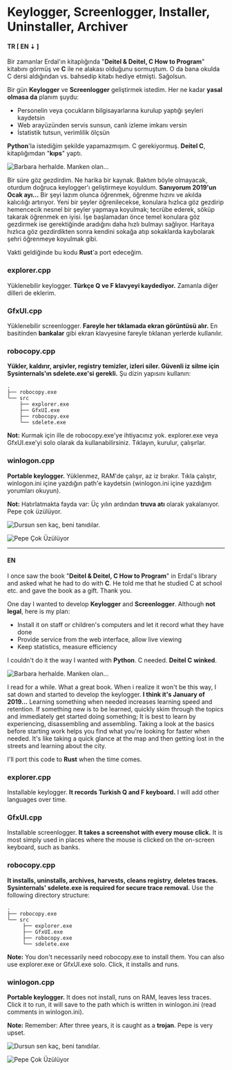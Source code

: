 # Keylogger, Screenlogger, Installer, Uninstaller, Archiver


#### **TR [ EN ⇣ ]**

Bir zamanlar Erdal'ın kitaplığında "**Deitel & Deitel, C How to Program**" kitabını görmüş ve **C** ile ne alakası olduğunu sormuştum. O da bana okulda C dersi aldığından vs. bahsedip kitabı hediye etmişti. Sağolsun.

Bir gün **Keylogger** ve **Screenlogger** geliştirmek istedim. Her ne kadar **yasal olmasa da** planım şuydu:

+ Personelin veya çocukların bilgisayarlarına kurulup yaptığı şeyleri kaydetsin
+ Web arayüzünden servis sunsun, canlı izleme imkanı versin
+ İstatistik tutsun, verimlilik ölçsün

**Python**'la istediğim şekilde yapamazmışım. C gerekiyormuş. **Deitel C**, kitaplığımdan "**kıps**" yaptı.

![Barbara herhalde. Manken olan...](/assets/gif/manken-olan-barbara-winked-me.gif "Barbara herhalde. Manken olan...")

Bir süre göz gezdirdim. Ne harika bir kaynak. Baktım böyle olmayacak, oturdum doğruca keylogger'ı geliştirmeye koyuldum. **Sanıyorum 2019'un Ocak ayı...** Bir şeyi lazım olunca öğrenmek, öğrenme hızını ve akılda kalıcılığı artırıyor. Yeni bir şeyler öğrenilecekse, konulara hızlıca göz gezdirip hemencecik nesnel bir şeyler yapmaya koyulmak; tecrübe ederek, söküp takarak öğrenmek en iyisi. İşe başlamadan önce temel konulara göz gezdirmek ise gerektiğinde aradığını daha hızlı bulmayı sağlıyor. Haritaya hızlıca göz gezdirdikten sonra kendini sokağa atıp sokaklarda kaybolarak şehri öğrenmeye koyulmak gibi.

Vakti geldiğinde bu kodu **Rust**'a port edeceğim.

### **explorer.cpp**

Yüklenebilir keylogger. **Türkçe Q ve F klavyeyi kaydediyor.** Zamanla diğer dilleri de eklerim.

### **GfxUI.cpp**

Yüklenebilir screenlogger. **Fareyle her tıklamada ekran görüntüsü alır.** En basitinden **bankalar** gibi ekran klavyesine fareyle tıklanan yerlerde kullanılır.

### **robocopy.cpp**

**Yükler, kaldırır, arşivler, registry temizler, izleri siler. Güvenli iz silme için Sysinternals'ın sdelete.exe'si gerekli.** Şu dizin yapısını kullanın:

```
.
├── robocopy.exe
└── src
    ├── explorer.exe
    ├── GfxUI.exe
    ├── robocopy.exe
    └── sdelete.exe
```

**Not:** Kurmak için ille de robocopy.exe'ye ihtiyacınız yok. explorer.exe veya GfxUI.exe'yi solo olarak da kullanabilirsiniz. Tıklayın, kurulur, çalışırlar.

### **winlogon.cpp**

**Portable keylogger.** Yüklenmez, RAM'de çalışır, az iz bırakır. Tıkla çalıştır, winlogon.ini içine yazdığın path'e kaydetsin (winlogon.ini içine yazdığım yorumları okuyun).

**Not:** Hatırlatmakta fayda var: Üç yılın ardından **truva atı** olarak yakalanıyor. Pepe çok üzülüyor.

![Dursun sen kaç, beni tanıdılar.](/assets/img/logger-busted.png "Dursun sen kaç, beni tanıdılar.")

![Pepe Çok Üzülüyor](/assets/img/pepe-cok-uzuluyor.jpg "Pepe Çok Üzülüyor")

---

#### **EN**

I once saw the book "**Deitel & Deitel, C How to Program**" in Erdal's library and asked what he had to do with **C**. He told me that he studied C at school etc. and gave the book as a gift. Thank you.

One day I wanted to develop **Keylogger** and **Screenlogger**. Although **not legal**, here is my plan:

+ Install it on staff or children's computers and let it record what they have done
+ Provide service from the web interface, allow live viewing
+ Keep statistics, measure efficiency

I couldn't do it the way I wanted with **Python**. C needed. **Deitel C** **winked**.

![Barbara herhalde. Manken olan...](/assets/gif/manken-olan-barbara-winked-me.gif "Barbara herhalde. Manken olan...")

I read for a while. What a great book. When i realize it won't be this way, I sat down and started to develop the keylogger. **I think it's January of 2019...** Learning something when needed increases learning speed and retention. If something new is to be learned, quickly skim through the topics and immediately get started doing something; It is best to learn by experiencing, disassembling and assembling. Taking a look at the basics before starting work helps you find what you're looking for faster when needed. It's like taking a quick glance at the map and then getting lost in the streets and learning about the city.

I'll port this code to **Rust** when the time comes.

### **explorer.cpp**

Installable keylogger. **It records Turkish Q and F keyboard.** I will add other languages over time.

### **GfxUI.cpp**

Installable screenlogger. **It takes a screenshot with every mouse click.** It is most simply used in places where the mouse is clicked on the on-screen keyboard, such as banks.

### **robocopy.cpp**

**It installs, uninstalls, archives, harvests, cleans registry, deletes traces. Sysinternals' sdelete.exe is required for secure trace removal.** Use the following directory structure:

```
.
├── robocopy.exe
└── src
     ├── explorer.exe
     ├── GfxUI.exe
     ├── robocopy.exe
     └── sdelete.exe
```
**Note:** You don't necessarily need robocopy.exe to install them. You can also use explorer.exe or GfxUI.exe solo. Click, it installs and runs.

### **winlogon.cpp**

**Portable keylogger.** It does not install, runs on RAM, leaves less traces. Click it to run, it will save to the path which is written in winlogon.ini (read comments in winlogon.ini).

**Note:** Remember: After three years, it is caught as a **trojan**. Pepe is very upset.

![Dursun sen kaç, beni tanıdılar.](/assets/img/logger-busted.png "Dursun sen kaç, beni tanıdılar.")

![Pepe Çok Üzülüyor](/assets/img/pepe-cok-uzuluyor.jpg "Pepe Çok Üzülüyor")
